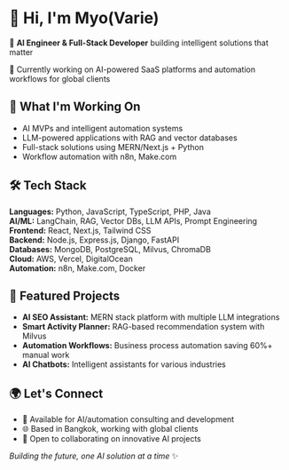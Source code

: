 # 👋 Hi, I'm Myo(Varie)

🤖 **AI Engineer & Full-Stack Developer** building intelligent solutions that matter

🚀 Currently working on AI-powered SaaS platforms and automation workflows for global clients

## 🔭 What I'm Working On
- AI MVPs and intelligent automation systems
- LLM-powered applications with RAG and vector databases
- Full-stack solutions using MERN/Next.js + Python
- Workflow automation with n8n, Make.com

## 🛠 Tech Stack
**Languages:** Python, JavaScript, TypeScript, PHP, Java  
**AI/ML:** LangChain, RAG, Vector DBs, LLM APIs, Prompt Engineering  
**Frontend:** React, Next.js, Tailwind CSS  
**Backend:** Node.js, Express.js, Django, FastAPI  
**Databases:** MongoDB, PostgreSQL, Milvus, ChromaDB  
**Cloud:** AWS, Vercel, DigitalOcean  
**Automation:** n8n, Make.com, Docker  

## 🌟 Featured Projects
- **AI SEO Assistant:** MERN stack platform with multiple LLM integrations
- **Smart Activity Planner:** RAG-based recommendation system with Milvus
- **Automation Workflows:** Business process automation saving 60%+ manual work
- **AI Chatbots:** Intelligent assistants for various industries

## 🌍 Let's Connect
- 💼 Available for AI/automation consulting and development
- 🌐 Based in Bangkok, working with global clients
- 📧 Open to collaborating on innovative AI projects

*Building the future, one AI solution at a time* ✨
